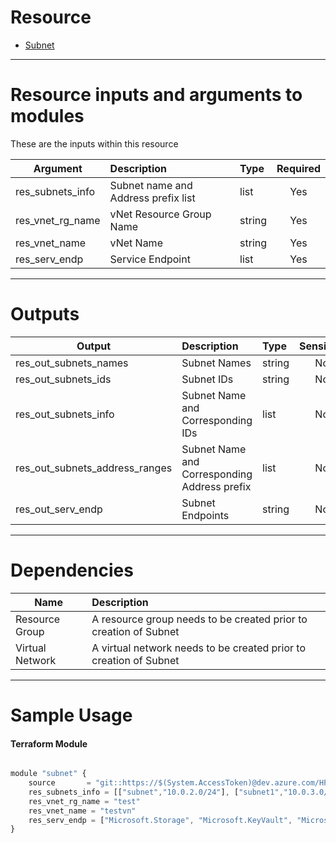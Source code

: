 # Resource

- [Subnet](https://registry.terraform.io/providers/hashicorp/azurerm/2.62.0/docs/resources/subnet)

---

# Resource inputs and arguments to modules
These are the inputs within this resource

| Argument | Description | Type | Required |
| --------- |:---------| :----------|:---------:|
| res_subnets_info | Subnet name and Address prefix list | list | Yes |
| res_vnet_rg_name | vNet Resource Group Name | string | Yes |
| res_vnet_name | vNet Name | string | Yes |
| res_serv_endp | Service Endpoint | list | Yes |
---

# Outputs

| Output | Description | Type | Sensitive |
| --------- |:---------| :----------|:---------:|
| res_out_subnets_names | Subnet Names | string | No |
| res_out_subnets_ids | Subnet IDs | string | No |
| res_out_subnets_info | Subnet Name and Corresponding IDs | list | No |
| res_out_subnets_address_ranges | Subnet Name and Corresponding Address prefix | list | No |
| res_out_serv_endp | Subnet Endpoints | string | No |
---

# Dependencies

| Name | Description
| --------- |:---------|
| Resource Group | A resource group needs to be created prior to creation of Subnet |
| Virtual Network | A virtual network needs to be created prior to creation of Subnet |
---

# Sample Usage
#### Terraform Module
```js

module "subnet" {
    source       = "git::https://$(System.AccessToken)@dev.azure.com/HPE-MVC/Azure-MVC/_git/atomic-code//subnet"
    res_subnets_info = [["subnet","10.0.2.0/24"], ["subnet1","10.0.3.0/24"], ["subnet3","10.0.9.0/24"]]
    res_vnet_rg_name = "test"
    res_vnet_name = "testvn"
    res_serv_endp = ["Microsoft.Storage", "Microsoft.KeyVault", "Microsoft.Sql", "Microsoft.ServiceBus"]
}
```